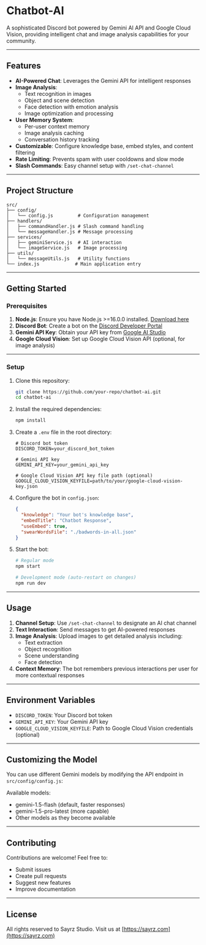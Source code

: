 # Chatbot-AI

A sophisticated Discord bot powered by Gemini AI API and Google Cloud Vision, providing intelligent chat and image analysis capabilities for your community.

---

## Features

- **AI-Powered Chat**: Leverages the Gemini API for intelligent responses
- **Image Analysis**: 
  - Text recognition in images
  - Object and scene detection
  - Face detection with emotion analysis
  - Image optimization and processing
- **User Memory System**:
  - Per-user context memory
  - Image analysis caching
  - Conversation history tracking
- **Customizable**: Configure knowledge base, embed styles, and content filtering
- **Rate Limiting**: Prevents spam with user cooldowns and slow mode
- **Slash Commands**: Easy channel setup with `/set-chat-channel`

---

## Project Structure

```
src/
├── config/
│   └── config.js         # Configuration management
├── handlers/
│   ├── commandHandler.js # Slash command handling
│   └── messageHandler.js # Message processing
├── services/
│   ├── geminiService.js  # AI interaction
│   └── imageService.js   # Image processing
├── utils/
│   └── messageUtils.js   # Utility functions
└── index.js             # Main application entry
```

---

## Getting Started

### Prerequisites

1. **Node.js**: Ensure you have Node.js >=16.0.0 installed. [Download here](https://nodejs.org/)
2. **Discord Bot**: Create a bot on the [Discord Developer Portal](https://discord.com/developers/applications)
3. **Gemini API Key**: Obtain your API key from [Google AI Studio](https://aistudio.google.com/app/apikey)
4. **Google Cloud Vision**: Set up Google Cloud Vision API (optional, for image analysis)

---

### Setup

1. Clone this repository:
   ```bash
   git clone https://github.com/your-repo/chatbot-ai.git
   cd chatbot-ai
   ```

2. Install the required dependencies:
   ```bash
   npm install
   ```

3. Create a `.env` file in the root directory:
   ```plaintext
   # Discord bot token
   DISCORD_TOKEN=your_discord_bot_token

   # Gemini API key
   GEMINI_API_KEY=your_gemini_api_key

   # Google Cloud Vision API key file path (optional)
   GOOGLE_CLOUD_VISION_KEYFILE=path/to/your/google-cloud-vision-key.json
   ```

4. Configure the bot in `config.json`:
   ```json
   {
     "knowledge": "Your bot's knowledge base",
     "embedTitle": "Chatbot Response",
     "useEmbed": true,
     "swearWordsFile": "./badwords-in-all.json"
   }
   ```

5. Start the bot:
   ```bash
   # Regular mode
   npm start

   # Development mode (auto-restart on changes)
   npm run dev
   ```

---

## Usage

1. **Channel Setup**: Use `/set-chat-channel` to designate an AI chat channel
2. **Text Interaction**: Send messages to get AI-powered responses
3. **Image Analysis**: Upload images to get detailed analysis including:
   - Text extraction
   - Object recognition
   - Scene understanding
   - Face detection
4. **Context Memory**: The bot remembers previous interactions per user for more contextual responses

---

## Environment Variables

- `DISCORD_TOKEN`: Your Discord bot token
- `GEMINI_API_KEY`: Your Gemini API key
- `GOOGLE_CLOUD_VISION_KEYFILE`: Path to Google Cloud Vision credentials (optional)

---

## Customizing the Model

You can use different Gemini models by modifying the API endpoint in `src/config/config.js`:

Available models:
- gemini-1.5-flash (default, faster responses)
- gemini-1.5-pro-latest (more capable)
- Other models as they become available

---

## Contributing

Contributions are welcome! Feel free to:
- Submit issues
- Create pull requests
- Suggest new features
- Improve documentation

---

## License

All rights reserved to Sayrz Studio. Visit us at [https://sayrz.com](https://sayrz.com)
